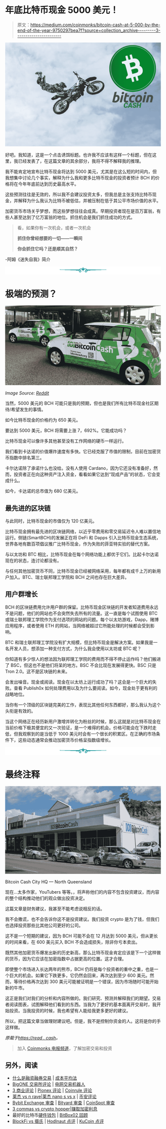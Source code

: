# 年底比特币现金 5000 美元！

> 原文：<https://medium.com/coinmonks/bitcoin-cash-at-5-000-by-the-end-of-the-year-9750297bea7f?source=collection_archive---------3----------------------->

![](img/4838b68224360e4e6a3c73667dd05920.png)

好吧。我知道，这是一个点击诱饵标题。也许我不应该有这样一个标题，但在这里，我已经发表了，在这篇文章的其余部分，我将不得不解释我的推理。

我不能肯定地宣布比特币现金将达到 5000 美元，尤其是在这么短的时间内，但我想集中讨论几个事实，解释为什么我和更多比特币现金的投资者预计 BCH 的价格将在今年年底前达到历史最高水平。

这些预测往往是无效的，所以我不会建议投资太多，但我总是主张支持比特币现金，并解释为什么我认为比特币被低估，并被压制在低于其公平市场价值的水平。

加密货币市场关乎梦想，而这些梦想往往会成真。早期投资者现在是百万富翁，有些人甚至达到了亿万富翁的地位。抓住机会是我们抓住成功的方式。

> 看，如果你有一次机会，或者一次机会
> 
> **抓住你曾经想要的一切——一瞬间**
> 
> **你会抓住它吗？还是顺其自然？**

-阿姆《迷失自我》简介

![](img/ca85de10b257e86a2a4723d60845abb7.png)

# 极端的预测？

![](img/b51182abf1717e21449f40acf2a06311.png)

*Image Source:* [*Reddit*](https://www.reddit.com/r/btc/comments/8goiqt/not_as_cool_as_the_philippine_jeepney_but_still/)

当然，5000 美元的 BCH 可能只是我的预期，但也是我们所有比特币现金社区期待/希望发生的事情。

如今比特币现金的价格约为 650 美元。

要达到 5000 美元，BCH 将需要上涨 7，692%。它能成功吗？

比特币现金可以像许多其他甚至没有工作网络的硬币一样运行。

我们看到卡达诺的价值爆炸速度有多快。它已经克服了市值的限制，目前在加密货币指数中排名第三。

卡尔达诺除了承诺什么也没给。没有人使用 Cardano，因为它还没有准备好，然而，投资者正在向这种资产注入资金，看看如果它达到“现成产品”的状态，它会变成什么。

如今，卡达诺的总市值为 680 亿美元。

## 最先进的区块链

与此同时，比特币现金的市值仅为 120 亿美元。

比特币现金拥有最先进的区块链网络，以近乎零费用和零交易延迟令人难以置信地运行。侧链(SmartBCH)的发展正在将 DeFi 和 Dapps 引入比特币现金生态系统，世界各地有数百项倡议推广比特币现金，作为失败的菲亚特实验的替代方案。

与以太坊和 BTC 相比，比特币现金在每个网络功能上都优于它们。比起卡尔达诺现在的状态，连讨论都没有。

与任何其他加密货币不同，比特币现金已经被网络采用，每年都有成千上万的新用户加入。BTC、瑞士联邦理工学院和 BCH 之间也存在巨大差异。

## 用户群增长

BCH 的区块链费用允许用户群的保留。比特币现金区块链的开发者知道费用永远不是问题，他们的网站也不会突然失去所有的流量。这一直是每个试图使用 BTC 或瑞士联邦理工学院作为支付选项的网站的问题。每个以太坊游戏，Dapp，赌博应用程序，或者使用 ETH 的网站，当网络被超过它所能处理的时候都会受到影响。

BTC 和瑞士联邦理工学院没有扩大规模，但比特币现金是解决方案。如果我是一名开发人员，想添加一种支付方式，为什么我会使用以太坊或 BTC 呢？

你知道有多少惊人的想法因为联邦理工学院的费用而不得不停止运作吗？他们搬进了 BSC，但这也不是他们将呆的地方。BSC 不会比现在发展得更快。BSC 只是 Tron 2.0。这不是区块链的未来。

会发出噪音。现金或阅读。现金在以太坊上运行成功了吗？这会是一个巨大的失败。查看 Publish0x 如何处理费用以及为什么要阅读。如今，现金处于更有利的战略地位。

当你有一个顶级的区块链完美的工作，表现比其他任何东西都好，那么我认为这个头衔是有效的。

当这个网络正在经历新用户激增并转化为粉丝的时候，那么这就是对比特币现金在当前价格下极其便宜的又一次验证，是一个难得的机会。价格可能会在下跌时走低，但我观察到的是当低于 1000 美元时会有一个很长的积累区。在正确的市场条件下，这些动态通常会推动加密货币价格呈指数级增长。

![](img/ca85de10b257e86a2a4723d60845abb7.png)

# 最终注释

![](img/23a22d67e46b41bf8e65ba5f18733591.png)

Bitcoin Cash City HQ — North Queensland

现在…太多作家，YouTubers 等等。，将声称他们的内容不包含投资建议，而内容的整个结构推动他们的观众做出投资决定。

这篇文章是财务建议，我甚至不能考虑说相反的话。

我不会撒谎，也不会告诉你这不是投资建议。我们投资 crypto 是为了钱，但我们也选择投资那些比其他公司更好的公司。

这不是一个短期的建议，因为 BCH 可能不会在 12 月达到 5000 美元，但从更长的时间来看，在 600 美元买入 BCH 不会造成损失，除非你亏本卖出。

既然其他加密货币爆发出新的历史新高，那么比特币现金肯定应该是下一个这样做的货币，因为它应该在加密指数中占据更高的位置。这才合理。

即使整个市场进入长达两年的熊市，BCH 仍将是每个投资者的重中之重，也是一个巨大的机会。如果它下跌更多，它仍然会回来，再次达到至少 600 美元。然而，等待价格再次达到 300 美元可能被证明是一个错误，因为市场随时可能开始新的牛市。

这正是我们对我们的分析和内容所做的。我们研究、预测并解释我们的期望。交易者阅读图表，试图解释他们看到的东西。当我为了更好的基本面离开交易时，我开始投资。当我投资的时候，我也希望有人能给我更多更好的建议。

所以，把这篇文章当做理财建议吧。但是，我不是控制你资金的人。这将是你的手这样做。

*原载于*[*https://read . cash*](https://read.cash/@Pantera/bitcoin-cash-at-5000-by-the-end-of-the-year-1a7c645b)*。*

> 加入 [Coinmonks 电报频道](https://t.me/coincodecap)，了解加密交易和投资

## 另外，阅读

*   [什么是融资融券交易](https://blog.coincodecap.com/margin-trading) | [成本平均法](https://blog.coincodecap.com/dca)
*   [BigONE 交易所评论](/coinmonks/bigone-exchange-review-64705d85a1d4) | [电网交易机器人](https://blog.coincodecap.com/grid-trading)
*   [3 商业评论](/coinmonks/3commas-review-an-excellent-crypto-trading-bot-2020-1313a58bec92) | [Pionex 评论](/coinmonks/pionex-review-exchange-with-crypto-trading-bot-1e459d0191ea) | [Coinrule 评论](/coinmonks/coinrule-review-2021-a-beginner-friendly-crypto-trading-bot-daf0504848ba)
*   [莱杰 vs n rave](/coinmonks/ledger-vs-ngrave-zero-7e40f0c1d694)|[莱杰 nano s vs x](/coinmonks/ledger-nano-s-vs-x-battery-hardware-price-storage-59a6663fe3b0) | [币安评论](/coinmonks/binance-review-ee10d3bf3b6e)
*   [Bybit Exchange 审查](/coinmonks/bybit-exchange-review-dbd570019b71) | [Bityard 审查](https://blog.coincodecap.com/bityard-reivew) | [CoinSpot 审查](https://blog.coincodecap.com/coinspot-review)
*   [3 commas vs crypto hopper](/coinmonks/3commas-vs-pionex-vs-cryptohopper-best-crypto-bot-6a98d2baa203)|[赚取加密利息](/coinmonks/earn-crypto-interest-b10b810fdda3)
*   最好的比特币[硬件钱包](https://blog.coincodecap.com/best-hardware-wallet-bitcoin) | [BitBox02 回顾](/coinmonks/bitbox02-review-your-swiss-bitcoin-hardware-wallet-c36c88fff29)
*   [BlockFi vs 摄氏](/coinmonks/blockfi-vs-celsius-vs-hodlnaut-8a1cc8c26630) | [Hodlnaut 点评](/coinmonks/hodlnaut-review-best-way-to-hodl-is-to-earn-interest-on-your-bitcoin-6658a8c19edf) | [KuCoin 点评](https://blog.coincodecap.com/kucoin-review)